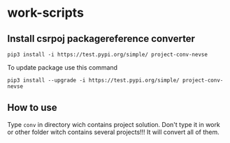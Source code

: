 # work-scripts

## Install csrpoj packagereference converter
```
pip3 install -i https://test.pypi.org/simple/ project-conv-nevse
```

To update package use this command
```
pip3 install --upgrade -i https://test.pypi.org/simple/ project-conv-nevse
```

## How to use
Type `conv` in directory wich contains project solution. Don't type it in work or other folder witch contains several projects!!! It will convert all of them.
